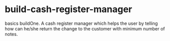 # build-cash-register-manager
basics buildOne. A cash register manager which helps the user by telling how can he/she return the change to the customer with minimum number of notes.
